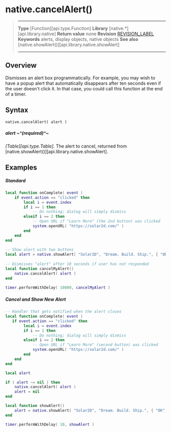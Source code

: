 
# native.cancelAlert()

> --------------------- ------------------------------------------------------------------------------------------
> __Type__              [Function][api.type.Function]
> __Library__           [native.*][api.library.native]
> __Return value__      none
> __Revision__          [REVISION_LABEL](REVISION_URL)
> __Keywords__          alerts, display objects, native objects
> __See also__          [native.showAlert()][api.library.native.showAlert]
> --------------------- ------------------------------------------------------------------------------------------


## Overview

Dismisses an alert box programmatically. For example, you may wish to have a popup alert that automatically disappears after ten seconds even if the user doesn't click it. In that case, you could call this function at the end of a timer.

## Syntax

	native.cancelAlert( alert )

##### alert ~^(required)^~
_[Table][api.type.Table]._ The alert to cancel, returned from [native.showAlert()][api.library.native.showAlert].


## Examples

##### Standard

`````lua
local function onComplete( event )
	if event.action == "clicked" then
		local i = event.index
		if i == 1 then
			-- Do nothing; dialog will simply dismiss
		elseif i == 2 then
			-- Open URL if "Learn More" (the 2nd button) was clicked
			system.openURL( "https://solar2d.com/" )
		end
	end
end
 
-- Show alert with two buttons
local alert = native.showAlert( "Solar2D", "Dream. Build. Ship.", { "OK", "Learn More" }, onComplete )
 
-- Dismisses "alert" after 10 seconds if user has not responded
local function cancelMyAlert()
	native.cancelAlert( alert )
end
 
timer.performWithDelay( 10000, cancelMyAlert )
`````

##### Cancel and Show New Alert

`````lua
-- Handler that gets notified when the alert closes
local function onComplete( event )
   if event.action == "clicked" then
		local i = event.index
		if i == 1 then
			-- Do nothing; dialog will simply dismiss
		elseif i == 2 then
			-- Open URL if "Learn More" (second button) was clicked
			system.openURL( "https://solar2d.com/" )
		end
	end
end

local alert

if ( alert ~= nil ) then
	native.cancelAlert( alert )
	alert = nil
end

local function showAlert()
	alert = native.showAlert( "Solar2D", "Dream. Build. Ship.", { "OK", "Learn More" }, onComplete )
end

timer.performWithDelay( 10, showAlert )
``````